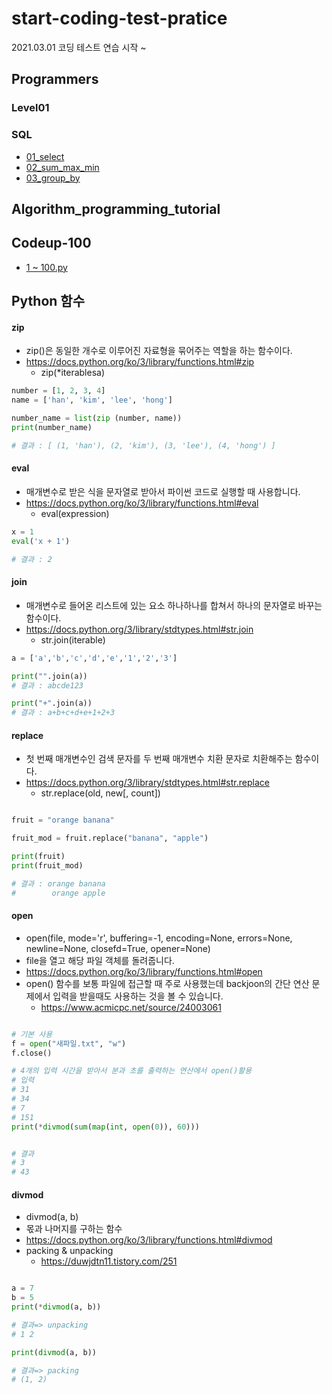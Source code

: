 # start-coding-test-pratice
2021.03.01 코딩 테스트 연습 시작 ~ 

## Programmers

### Level01


### SQL
* [01_select](https://github.com/jaedeokhan/start-coding-test-pratice/tree/main/programmers/sql/01_select)
* [02_sum_max_min](https://github.com/jaedeokhan/start-coding-test-pratice/tree/main/programmers/sql/02_sum_max_min)
* [03_group_by](https://github.com/jaedeokhan/start-coding-test-pratice/tree/main/programmers/sql/03_group_by)


## Algorithm_programming_tutorial


## Codeup-100
* [1 ~ 100.py](https://github.com/jaedeokhan/start-coding-test-pratice/tree/main/codeup-100)

## Python 함수

#### zip 
* zip()은 동일한 개수로 이루어진 자료형을 묶어주는 역할을 하는 함수이다.
* https://docs.python.org/ko/3/library/functions.html#zip
   * zip(*iterablesa)


```python
number = [1, 2, 3, 4]
name = ['han', 'kim', 'lee', 'hong']

number_name = list(zip (number, name))
print(number_name)

# 결과 : [ (1, 'han'), (2, 'kim'), (3, 'lee'), (4, 'hong') ] 
```

#### eval
* 매개변수로 받은 식을 문자열로 받아서  파이썬 코드로 실행할 때 사용합니다.
* https://docs.python.org/ko/3/library/functions.html#eval
   * eval(expression)

```python
x = 1
eval('x + 1')

# 결과 : 2
```

#### join
* 매개변수로 들어온 리스트에 있는 요소 하나하나를 합쳐서 하나의 문자열로 바꾸는 함수이다.
* https://docs.python.org/3/library/stdtypes.html#str.join
   * str.join(iterable)

```python
a = ['a','b','c','d','e','1','2','3']

print("".join(a))
# 결과 : abcde123

print("+".join(a))
# 결과 : a+b+c+d+e+1+2+3

```

#### replace
* 첫 번째 매개변수인 검색 문자를 두 번째 매개변수 치환 문자로 치환해주는 함수이다.
* https://docs.python.org/3/library/stdtypes.html#str.replace
   * str.replace(old, new[, count])

```python

fruit = "orange banana"

fruit_mod = fruit.replace("banana", "apple")

print(fruit)
print(fruit_mod)

# 결과 : orange banana
#        orange apple

```

#### open
* open(file, mode='r', buffering=-1, encoding=None, errors=None, newline=None, closefd=True, opener=None)
* file을 열고 해당 파일 객체를 돌려줍니다.
* https://docs.python.org/ko/3/library/functions.html#open
* open() 함수를 보통 파일에 접근할 때 주로 사용했는데 backjoon의 간단 연산 문제에서 입력을 받을때도 사용하는 것을 볼 수 있습니다.
   * https://www.acmicpc.net/source/24003061

```python

# 기본 사용
f = open("새파일.txt", "w")
f.close()

# 4개의 입력 시간을 받아서 분과 초를 출력하는 연산에서 open()활용
# 입력 
# 31
# 34
# 7
# 151
print(*divmod(sum(map(int, open(0)), 60)))


# 결과
# 3
# 43

```

#### divmod
* divmod(a, b)
* 몫과 나머지를 구하는 함수
* https://docs.python.org/ko/3/library/functions.html#divmod
* packing & unpacking
   * https://duwjdtn11.tistory.com/251

```python

a = 7
b = 5
print(*divmod(a, b))

# 결과=> unpacking
# 1 2

print(divmod(a, b))

# 결과=> packing
# (1, 2)

```
